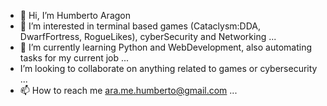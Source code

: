 - 👋 Hi, I’m Humberto Aragon 
- 👀 I’m interested in terminal based games (Cataclysm:DDA, DwarfFortress, RogueLikes), cyberSecurity and Networking ...
- 🌱 I’m currently learning Python and WebDevelopment, also automating tasks for my current job ...
- I’m looking to collaborate on anything related to games or cybersecurity ...
- 📫 How to reach me ara.me.humberto@gmail.com ...

<!---
baronhragon/baronhragon is a ✨ special ✨ repository because its `README.md` (this file) appears on your GitHub profile.
You can click the Preview link to take a look at your changes.
--->

